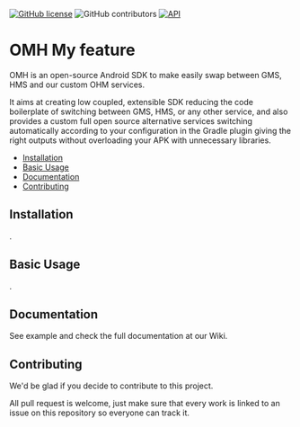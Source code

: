 [![GitHub license](https://img.shields.io/github/license/openmobilehub/omh-maps)](https://github.com/openmobilehub/omh-maps/blob/main/LICENSE)
![GitHub contributors](https://img.shields.io/github/contributors/openmobilehub/omh-maps)
[![API](https://img.shields.io/badge/API-21%2B-green.svg?style=flat)](https://developer.android.com/studio/releases/platforms#5.0)


# OMH My feature

OMH is an open-source Android SDK to make easily swap between GMS, HMS and our custom OHM services.

It aims at creating low coupled, extensible SDK reducing the code boilerplate of switching between GMS, HMS, or any other service, and also provides a custom full open source alternative services switching automatically according to your configuration in the Gradle plugin giving the right outputs without overloading your APK with unnecessary libraries.

* [Installation](#installation)
* [Basic Usage](#basic-usage)
* [Documentation](#documentation)
* [Contributing](#contributing)

## Installation

.

## Basic Usage

.

## Documentation

See example and check the full documentation at our Wiki.

## Contributing

We'd be glad if you decide to contribute to this project.

All pull request is welcome, just make sure that every work is linked to an issue on this repository so everyone can track it.